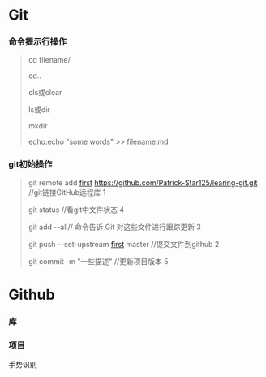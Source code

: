 # Git

### 命令提示行操作

> cd  filename/
>
> cd..
>
> cls或clear
>
> ls或dir
>
> mkdir
>
> echo:echo "some words" >> filename.md

### git初始操作

> git remote add [first](可以是任何取的名字) https://github.com/Patrick-Star125/learing-git.git   //git链接GitHub远程库   1
>
> git status  //看git中文件状态                                                                                                                    4
>
> git add --all// 命令告诉 Git 对这些文件进行跟踪更新                                                                           3
>
> git push --set-upstream [first](一样可以是任何名字) master     //提交文件到github                                                                  2
>
> git commit -m "一些描述" //更新项目版本                                                                                             5

# Github

### 库



### 项目

手势识别


